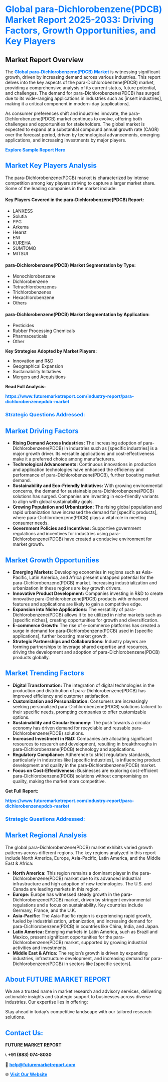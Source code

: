<h1 style="color: #007BFF;">Global para-Dichlorobenzene(PDCB) Market Report 2025-2033: Driving Factors, Growth Opportunities, and Key Players</h1>

<section id="overview">
<h2>Market Report Overview</h2>
<p>The <a href="https://www.futuremarketreport.com/industry-report/para-dichlorobenzenepdcb-market" style="color: #007BFF; text-decoration: none;"><strong>Global para-Dichlorobenzene(PDCB) Market</strong></a> is witnessing significant growth, driven by increasing demand across various industries. This report delves into the key aspects of the para-Dichlorobenzene(PDCB) market, providing a comprehensive analysis of its current status, future potential, and challenges. The demand for para-Dichlorobenzene(PDCB) has surged due to its wide-ranging applications in industries such as [insert industries], making it a critical component in modern-day [applications].</p>
<p>As consumer preferences shift and industries innovate, the para-Dichlorobenzene(PDCB) market continues to evolve, offering both challenges and opportunities for stakeholders. The global market is expected to expand at a substantial compound annual growth rate (CAGR) over the forecast period, driven by technological advancements, emerging applications, and increasing investments by major players.</p>
</section>

<section id="overview">
<p><a href="https://www.futuremarketreport.com/request-sample/reportId=104752" style="color: #007BFF; text-decoration: none;"><strong>Explore Sample Report Here</strong></a></p>
</section>

<section id="key-players">
<h2 style="color: #007BFF;">Market Key Players Analysis</h2>
<p>The para-Dichlorobenzene(PDCB) market is characterized by intense competition among key players striving to capture a larger market share. Some of the leading companies in the market include:</p>
<h4>Key Players Covered in the para-Dichlorobenzene(PDCB) Report:</h4>
<ul><li>LANXESS</li><li>Solutia</li><li>PPG</li><li>Arkema</li><li>Hearst</li><li>ENI</li><li>KUREHA</li><li>SUMTOMO</li><li>MITSUI</li></ul>
<h4>para-Dichlorobenzene(PDCB) Market Segmentation by Type:</h4>
<ul><li>Monochlorobenzene</li><li>Dichlorobenzene</li><li>Tetrachlorobenzenes</li><li>Trichlorobenzenes</li><li>Hexachlorobenzene</li><li>Others</li></ul>

<h4>para-Dichlorobenzene(PDCB) Market Segmentation by Application:</h4>
<ul><li>Pesticides</li><li>Rubber Processing Chemicals</li><li>Pharmaceuticals</li><li>Other</li></ul>
<p><strong>Key Strategies Adopted by Market Players:</strong></p>
<ul>
<li>Innovation and R&D</li>
<li>Geographical Expansion</li>
<li>Sustainability Initiatives</li>
<li>Mergers and Acquisitions</li>
</ul>
</section>

<section>
<p><strong>Read Full Analysis: </strong></p><a href="https://www.futuremarketreport.com/industry-report/para-dichlorobenzenepdcb-market" style="color: #007BFF; text-decoration: none;"><strong>https://www.futuremarketreport.com/industry-report/para-dichlorobenzenepdcb-market</strong></a>
<h3 style="color: #007BFF;">Strategic Questions Addressed:</h3>
</section>

<section id="driving-factors">
<h2 style="color: #007BFF;">Market Driving Factors</h2>
<ul>
<li><strong>Rising Demand Across Industries:</strong> The increasing adoption of para-Dichlorobenzene(PDCB) in industries such as [specific industries] is a major growth driver. Its versatile applications and cost-effectiveness make it a preferred choice among manufacturers.</li>
<li><strong>Technological Advancements:</strong> Continuous innovations in production and application technologies have enhanced the efficiency and performance of para-Dichlorobenzene(PDCB), further boosting market demand.</li>
<li><strong>Sustainability and Eco-Friendly Initiatives:</strong> With growing environmental concerns, the demand for sustainable para-Dichlorobenzene(PDCB) solutions has surged. Companies are investing in eco-friendly variants to align with global sustainability goals.</li>
<li><strong>Growing Population and Urbanization:</strong> The rising global population and rapid urbanization have increased the demand for [specific products], where para-Dichlorobenzene(PDCB) plays a vital role in meeting consumer needs.</li>
<li><strong>Government Policies and Incentives:</strong> Supportive government regulations and incentives for industries using para-Dichlorobenzene(PDCB) have created a conducive environment for market growth.</li>
</ul>
</section>

<section id="growth-opportunities">
<h2 style="color: #007BFF;">Market Growth Opportunities</h2>
<ul>
<li><strong>Emerging Markets:</strong> Developing economies in regions such as Asia-Pacific, Latin America, and Africa present untapped potential for the para-Dichlorobenzene(PDCB) market. Increasing industrialization and urbanization in these regions are key growth drivers.</li>
<li><strong>Innovative Product Development:</strong> Companies investing in R&D to create innovative para-Dichlorobenzene(PDCB) products with enhanced features and applications are likely to gain a competitive edge.</li>
<li><strong>Expansion into Niche Applications:</strong> The versatility of para-Dichlorobenzene(PDCB) allows it to be utilized in niche markets such as [specific niches], creating opportunities for growth and diversification.</li>
<li><strong>E-commerce Growth:</strong> The rise of e-commerce platforms has created a surge in demand for para-Dichlorobenzene(PDCB) used in [specific applications], further boosting market growth.</li>
<li><strong>Strategic Partnerships and Collaborations:</strong> Industry players are forming partnerships to leverage shared expertise and resources, driving the development and adoption of para-Dichlorobenzene(PDCB) products globally.</li>
</ul>
</section>

<section id="trending-factors">
<h2 style="color: #007BFF;">Market Trending Factors</h2>
<ul>
<li><strong>Digital Transformation:</strong> The integration of digital technologies in the production and distribution of para-Dichlorobenzene(PDCB) has improved efficiency and customer satisfaction.</li>
<li><strong>Customization and Personalization:</strong> Consumers are increasingly seeking personalized para-Dichlorobenzene(PDCB) solutions tailored to their specific needs, prompting companies to offer customizable options.</li>
<li><strong>Sustainability and Circular Economy:</strong> The push towards a circular economy has driven demand for recyclable and reusable para-Dichlorobenzene(PDCB) solutions.</li>
<li><strong>Increased Investment in R&D:</strong> Companies are allocating significant resources to research and development, resulting in breakthroughs in para-Dichlorobenzene(PDCB) technology and applications.</li>
<li><strong>Regulatory Compliance:</strong> Adherence to strict regulatory standards, particularly in industries like [specific industries], is influencing product development and quality in the para-Dichlorobenzene(PDCB) market.</li>
<li><strong>Focus on Cost-Effectiveness:</strong> Businesses are exploring cost-efficient para-Dichlorobenzene(PDCB) solutions without compromising on quality, making the market more competitive.</li>
</ul>
</section>

<section>
<p><strong>Get Full Report: </strong></p><a href="https://www.futuremarketreport.com/industry-report/para-dichlorobenzenepdcb-market" style="color: #007BFF; text-decoration: none;"><strong>https://www.futuremarketreport.com/industry-report/para-dichlorobenzenepdcb-market</strong></a>
<h3 style="color: #007BFF;">Strategic Questions Addressed:</h3>
</section>


<section id="regional-analysis">
<h2 style="color: #007BFF;">Market Regional Analysis</h2>
<p>The global para-Dichlorobenzene(PDCB) market exhibits varied growth patterns across different regions. The key regions analyzed in this report include North America, Europe, Asia-Pacific, Latin America, and the Middle East & Africa:</p>
<ul>
<li><strong>North America:</strong> This region remains a dominant player in the para-Dichlorobenzene(PDCB) market due to its advanced industrial infrastructure and high adoption of new technologies. The U.S. and Canada are leading markets in this region.</li>
<li><strong>Europe:</strong> Europe has witnessed steady growth in the para-Dichlorobenzene(PDCB) market, driven by stringent environmental regulations and a focus on sustainability. Key countries include Germany, France, and the U.K.</li>
<li><strong>Asia-Pacific:</strong> The Asia-Pacific region is experiencing rapid growth, fueled by industrialization, urbanization, and increasing demand for para-Dichlorobenzene(PDCB) in countries like China, India, and Japan.</li>
<li><strong>Latin America:</strong> Emerging markets in Latin America, such as Brazil and Mexico, present significant opportunities for the para-Dichlorobenzene(PDCB) market, supported by growing industrial activities and investments.</li>
<li><strong>Middle East & Africa:</strong> The region’s growth is driven by expanding industries, infrastructure development, and increasing demand for para-Dichlorobenzene(PDCB) in sectors like [specific sectors].</li>
</ul>
</section>

<footer>
<h2 style="color: #007BFF;">About FUTURE MARKET REPORT</h2>
<p>We are a trusted name in market research and advisory services, delivering actionable insights and strategic support to businesses across diverse industries. Our expertise lies in offering:</p>

<p>Stay ahead in today’s competitive landscape with our tailored research solutions.</p>

<h2 style="color: #007BFF;">Contact Us:</h2>
<p><strong>FUTURE MARKET REPORT</strong></p>
<p>📞 <strong>+91 (883) 074-8030</strong></p>
<p>📧 <strong><a href="mailto:help@futuremarketreport.com" style="color: #007BFF;">help@futuremarketreport.com</a></strong></p>
<p>🌐 <strong><a href="https://www.futuremarketreport.com/" style="color: #007BFF;">Visit Our Website</a></strong></p>
</footer>